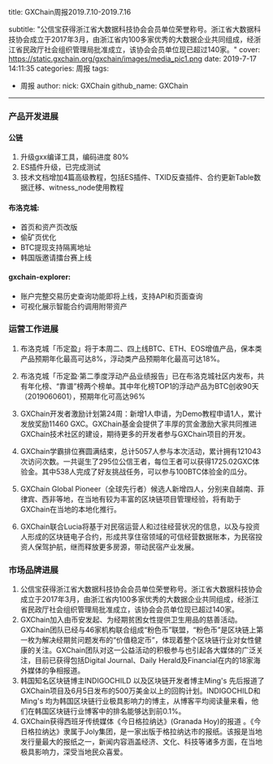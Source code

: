 title: GXChain周报2019.7.10-2019.7.16

subtitle: "公信宝获得浙江省大数据科技协会会员单位荣誉称号。浙江省大数据科技协会成立于2017年3月，由浙江省内100多家优秀的大数据企业共同组成，经浙江省民政厅社会组织管理局批准成立，该协会会员单位现已超过140家。"
cover: https://static.gxchain.org/gxchain/images/media_pic1.png
date: 2019-7-17 14:11:35
categories: 周报
tags:
  - 周报
author:
    nick: GXChain
    github_name: GXChain
---

### 产品开发进展
#### 公链
1. 升级gxx编译工具，编码进度 80%
2. ES插件升级，已完成测试
3. 技术文档增加4篇高级教程，包括ES插件、TXID反查插件、合约更新Table数据迁移、witness_node使用教程

#### 布洛克城:
- 首页和资产页改版
- 偷矿页优化
- BTC提现支持隔离地址
- 韩国版邀请擂台赛上线

#### gxchain-explorer:
- 账户完整交易历史查询功能即将上线，支持API和页面查询
- 可视化展示智能合约调用附带资产


### 运营工作进展
 
1.	布洛克城「币定盈」将于本周二、四上线BTC、ETH、EOS增值产品，保本类产品预期年化最高可达8%，浮动类产品预期年化最高可达18%。

2.	布洛克城「币定盈·第二季度浮动产品业绩报告」已在布洛克城社区内发布，共有年化榜、“靠谱”榜两个榜单。其中年化榜TOP1的浮动产品为BTC创收90天（2019060601），预期年化可高达96%

3.	GXChain开发者激励计划第24周：新增1人申请，为Demo教程申请1人，累计发放奖励11460 GXC。GXChain基金会提供了丰厚的赏金激励大家共同推进GXChain技术社区的建设，期待更多的开发者参与GXChain项目的开发。

4.	GXChain学霸排位赛圆满结束，总计5057人参与本次活动，累计拥有121043次访问次数。一共诞生了295位公信王者，每位王者可以获得1725.02GXC体验金。其中538人完成了好友挑战任务，可以参与100BTC体验金的瓜分。

5.	GXChain Global Pioneer（全球先行者）候选人新增四人，分别来自越南、菲律宾、西非等地，在当地有较为丰富的区块链项目管理经验，将有助于GXChain在当地的本地化推行。

6. GXChain联合Lucia将基于对民宿运营人和过往经营状况的信息，以及与投资人形成的区块链电子合约，形成共享住宿领域的可信经营数据账本，为民宿投资人保驾护航，继而释放更多房源，带动民宿产业发展。




### 市场品牌进展

1.	公信宝获得浙江省大数据科技协会会员单位荣誉称号。浙江省大数据科技协会成立于2017年3月，由浙江省内100多家优秀的大数据企业共同组成，经浙江省民政厅社会组织管理局批准成立，该协会会员单位现已超过140家。
2.	GXChain加入由币安发起、为经期贫困女性提供卫生用品的慈善活动。GXChain团队已经与46家机构联合组成“粉色币”联盟，“粉色币”是区块链上第一枚为解决经期贫问题发布的“价值稳定币”，体现着整个区块链行业对女性健康的关注。GXChain团队对这一公益活动的积极参与也引起各大媒体的广泛关注，目前已获得包括Digital Journal、Daily Herald及Financial在内的18家海外媒体的争相报道。
3.	韩国知名区块链博主INDIGOCHILD 以及区块链开发者博主Ming's 先后报道了GXChain项目及6月5日发布的500万美金以上的回购计划。INDIGOCHILD和Ming's 均为韩国区块链行业极具影响力的博主，从博客平均阅读量来看，他们在韩国区块链行业博客中的排名能够达到前0.1%。
4. GXChain获得西班牙传统媒体《今日格拉纳达》(Granada Hoy)的报道 。《今日格拉纳达》隶属于Joly集团，是一家出版于格拉纳达市的报纸。该报是当地发行量最大的报纸之一，新闻内容涵盖经济、文化、科技等诸多方面，在当地极具影响力，深受当地民众喜爱。